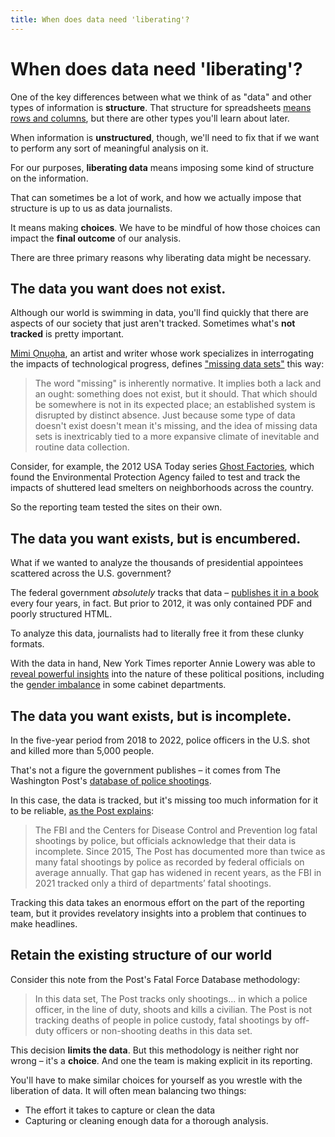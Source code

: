 ```yaml
---
title: When does data need 'liberating'?
---
```


# When does data need 'liberating'?

One of the key differences between what we think of as "data" and other types of information is **structure**. That structure for spreadsheets [means rows and columns](http://127.0.0.1:4000/modules/spreadsheets/what-is-a-spreadsheet/), but there are other types you'll learn about later.

When information is **unstructured**, though, we'll need to fix that if we want to perform any sort of meaningful analysis on it.

For our purposes, **liberating data** means imposing some kind of structure on the information.

That can sometimes be a lot of work, and how we actually impose that structure is up to us as data journalists.

It means making **choices**. We have to be mindful of how those choices can impact the **final outcome** of our analysis.

There are three primary reasons why liberating data might be necessary.

## The data you want does not exist.

Although our world is swimming in data, you'll find quickly that there are aspects of our society that just aren't tracked. Sometimes what's **not tracked** is pretty important.

[Mimi Ọnụọha](https://mimionuoha.com/about), an artist and writer whose work specializes in interrogating the impacts of technological progress, defines ["missing data sets"](https://github.com/MimiOnuoha/missing-datasets/blob/master/README.md) this way:

> The word "missing" is inherently normative. It implies both a lack and an ought: something does not exist, but it should. That which should be somewhere is not in its expected place; an established system is disrupted by distinct absence. Just because some type of data doesn't exist doesn't mean it's missing, and the idea of missing data sets is inextricably tied to a more expansive climate of inevitable and routine data collection.

Consider, for example, the 2012 USA Today series [Ghost Factories](https://web.archive.org/web/20140824041042/http://www.usatoday.com/topic/B68DCD3E-7E3F-424A-BDA4-41077D772EA1/ghostfactories/), which found the Environmental Protection Agency failed to test and track the impacts of shuttered lead smelters on neighborhoods across the country.

So the reporting team tested the sites on their own.

## The data you want exists, but is encumbered.

What if we wanted to analyze the thousands of presidential appointees scattered across the U.S. government?

The federal government *absolutely* tracks that data – [publishes it in a book](https://bookstore.gpo.gov/catalog/plum-book) every four years, in fact. But prior to 2012, it was only contained PDF and poorly structured HTML.

To analyze this data, journalists had to literally free it from these clunky formats.

With the data in hand, New York Times reporter Annie Lowery was able to [reveal powerful insights](https://www.nytimes.com/2013/01/09/us/politics/under-obama-a-skew-toward-male-appointees.html) into the nature of these political positions, including the [gender imbalance](https://archive.nytimes.com/www.nytimes.com/interactive/2013/01/08/us/politics/women-in-the-obama-administration.html) in some cabinet departments.

## The data you want exists, but is incomplete.

In the five-year period from 2018 to 2022, police officers in the U.S. shot and killed more than 5,000 people.

That's not a figure the government publishes – it comes from The Washington Post's [database of police shootings](https://www.washingtonpost.com/graphics/investigations/police-shootings-database/).

In this case, the data is tracked, but it's missing too much information for it to be reliable, [as the Post explains](https://github.com/washingtonpost/data-police-shootings):

> The FBI and the Centers for Disease Control and Prevention log fatal shootings by police, but officials acknowledge that their data is incomplete. Since 2015, The Post has documented more than twice as many fatal shootings by police as recorded by federal officials on average annually. That gap has widened in recent years, as the FBI in 2021 tracked only a third of departments’ fatal shootings.

Tracking this data takes an enormous effort on the part of the reporting team, but it provides revelatory insights into a problem that continues to make headlines.

## Retain the existing structure of our world

Consider this note from the Post's Fatal Force Database methodology:

> In this data set, The Post tracks only shootings... in which a police officer, in the line of duty, shoots and kills a civilian. The Post is not tracking deaths of people in police custody, fatal shootings by off-duty officers or non-shooting deaths in this data set.

This decision **limits the data**. But this methodology is neither right nor wrong – it's a **choice**. And one the team is making explicit in its reporting.

You'll have to make similar choices for yourself as you wrestle with the liberation of data. It will often mean balancing two things:
* The effort it takes to capture or clean the data
* Capturing or cleaning enough data for a thorough analysis.
